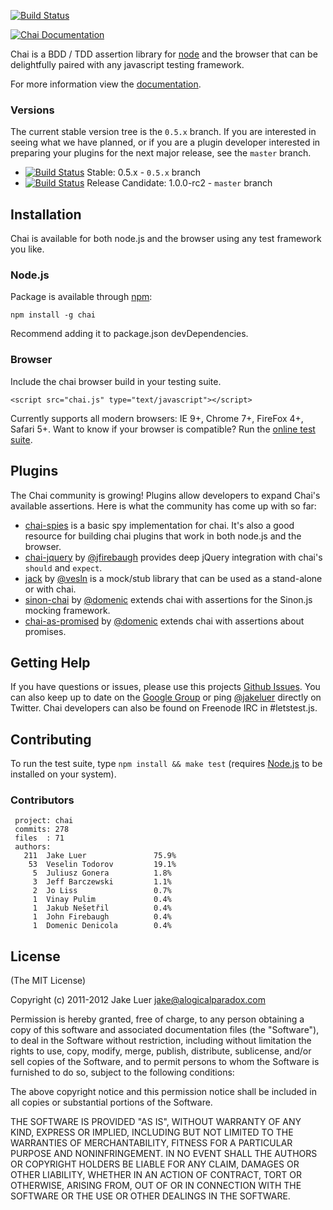 [![Build Status](https://secure.travis-ci.org/logicalparadox/chai.png)](http://travis-ci.org/logicalparadox/chai)

[![Chai Documentation](https://github.com/logicalparadox/chai/raw/master/docs/template/assets/img/chai-logo.png)](http://chaijs.com)

Chai is a BDD / TDD assertion library for [node](http://nodejs.org) and the browser that
can be delightfully paired with any javascript testing framework.

For more information view the [documentation](http://chaijs.com).

### Versions

The current stable version tree is the `0.5.x` branch. If you are interested in seeing 
what we have planned, or if you are a plugin developer interested in preparing your plugins for the 
next major release, see the `master` branch.

- [![Build Status](https://secure.travis-ci.org/logicalparadox/chai.png?branch=0.5.x)](http://travis-ci.org/logicalparadox/chai) Stable: 0.5.x - `0.5.x` branch
- [![Build Status](https://secure.travis-ci.org/logicalparadox/chai.png?branch=master)](http://travis-ci.org/logicalparadox/chai) Release Candidate: 1.0.0-rc2 - `master` branch

## Installation

Chai is available for both node.js and the browser using any
test framework you like. 

### Node.js

Package is available through [npm](http://npmjs.org):

    npm install -g chai

Recommend adding it to package.json devDependencies.

### Browser

Include the chai browser build in your testing suite.

    <script src="chai.js" type="text/javascript"></script>

Currently supports all modern browsers: IE 9+, Chrome 7+, FireFox 4+, Safari 5+. Want to know if your browser is compatible?
Run the [online test suite](http://chaijs.com/support/tests/).

## Plugins

The Chai community is growing! Plugins allow developers to expand Chai's available 
assertions. Here is what the community has come up with so far:

* [chai-spies](https://github.com/logicalparadox/chai-spies) is a basic spy implementation for chai. It's also
a good resource for building chai plugins that work in both node.js and the browser.
* [chai-jquery](https://github.com/jfirebaugh/chai-jquery) by [@jfirebaugh](https://github.com/jfirebaugh)
provides deep jQuery integration with chai's `should` and `expect`.
* [jack](https://github.com/vesln/jack) by [@vesln](https://github.com/vesln) is a mock/stub library that 
can be used as a stand-alone or with chai.
* [sinon-chai](https://github.com/domenic/sinon-chai) by [@domenic](https://github.com/domenic) extends chai with 
assertions for the Sinon.js mocking framework.
* [chai-as-promised](https://github.com/domenic/chai-as-promised) by [@domenic](https://github.com/domenic) extends
chai with assertions about promises.

## Getting Help

If you have questions or issues, please use this projects
[Github Issues](https://github.com/logicalparadox/chai/issues). You can also keep up to date
on the [Google Group](http://groups.google.com/group/chaijs) or ping [@jakeluer](http://twitter.com/jakeluer)
directly on Twitter. Chai developers can also be found on Freenode IRC in #letstest.js. 

## Contributing

To run the test suite, type `npm install && make test` (requires
[Node.js](http://nodejs.org/) to be installed on your system).

### Contributors

     project: chai
     commits: 278
     files  : 71
     authors: 
       211  Jake Luer               75.9%
        53  Veselin Todorov         19.1%
         5  Juliusz Gonera          1.8%
         3  Jeff Barczewski         1.1%
         2  Jo Liss                 0.7%
         1  Vinay Pulim             0.4%
         1  Jakub Nešetřil          0.4%
         1  John Firebaugh          0.4%
         1  Domenic Denicola        0.4%

## License

(The MIT License)

Copyright (c) 2011-2012 Jake Luer <jake@alogicalparadox.com>

Permission is hereby granted, free of charge, to any person obtaining a copy
of this software and associated documentation files (the "Software"), to deal
in the Software without restriction, including without limitation the rights
to use, copy, modify, merge, publish, distribute, sublicense, and/or sell
copies of the Software, and to permit persons to whom the Software is
furnished to do so, subject to the following conditions:

The above copyright notice and this permission notice shall be included in
all copies or substantial portions of the Software.

THE SOFTWARE IS PROVIDED "AS IS", WITHOUT WARRANTY OF ANY KIND, EXPRESS OR
IMPLIED, INCLUDING BUT NOT LIMITED TO THE WARRANTIES OF MERCHANTABILITY,
FITNESS FOR A PARTICULAR PURPOSE AND NONINFRINGEMENT. IN NO EVENT SHALL THE
AUTHORS OR COPYRIGHT HOLDERS BE LIABLE FOR ANY CLAIM, DAMAGES OR OTHER
LIABILITY, WHETHER IN AN ACTION OF CONTRACT, TORT OR OTHERWISE, ARISING FROM,
OUT OF OR IN CONNECTION WITH THE SOFTWARE OR THE USE OR OTHER DEALINGS IN
THE SOFTWARE.
